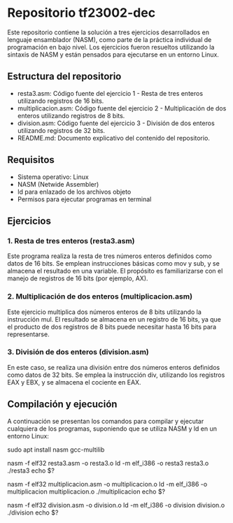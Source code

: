 # Repositorio tf23002-dec

Este repositorio contiene la solución a tres ejercicios desarrollados en lenguaje ensamblador (NASM), como parte de la práctica individual de programación en bajo nivel. Los ejercicios fueron resueltos utilizando la sintaxis de NASM y están pensados para ejecutarse en un entorno Linux.

## Estructura del repositorio

- resta3.asm: Código fuente del ejercicio 1 - Resta de tres enteros utilizando registros de 16 bits.
- multiplicacion.asm: Código fuente del ejercicio 2 - Multiplicación de dos enteros utilizando registros de 8 bits.
- division.asm: Código fuente del ejercicio 3 - División de dos enteros utilizando registros de 32 bits.
- README.md: Documento explicativo del contenido del repositorio.

## Requisitos

- Sistema operativo: Linux
- NASM (Netwide Assembler)
- ld para enlazado de los archivos objeto
- Permisos para ejecutar programas en terminal

## Ejercicios

### 1. Resta de tres enteros (resta3.asm)
Este programa realiza la resta de tres números enteros definidos como datos de 16 bits. Se emplean instrucciones básicas como mov y sub, y se almacena el resultado en una variable. El propósito es familiarizarse con el manejo de registros de 16 bits (por ejemplo, AX).

### 2. Multiplicación de dos enteros (multiplicacion.asm)
Este ejercicio multiplica dos números enteros de 8 bits utilizando la instrucción mul. El resultado se almacena en un registro de 16 bits, ya que el producto de dos registros de 8 bits puede necesitar hasta 16 bits para representarse.

### 3. División de dos enteros (division.asm)
En este caso, se realiza una división entre dos números enteros definidos como datos de 32 bits. Se emplea la instrucción div, utilizando los registros EAX y EBX, y se almacena el cociente en EAX.

## Compilación y ejecución

A continuación se presentan los comandos para compilar y ejecutar cualquiera de los programas, suponiendo que se utiliza NASM y ld en un entorno Linux:

sudo apt install nasm gcc-multilib

nasm -f elf32 resta3.asm -o resta3.o
ld -m elf_i386 -o resta3 resta3.o
./resta3
echo $?

nasm -f elf32 multiplicacion.asm -o multiplicacion.o
ld -m elf_i386 -o multiplicacion multiplicacion.o
./multiplicacion
echo $?

nasm -f elf32 division.asm -o division.o
ld -m elf_i386 -o division division.o
./division
echo $?
